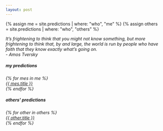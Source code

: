 ```yaml
---
layout: post
---
```

{% assign me = site.predictions | where: "who", "me" %}
{% assign others = site.predictions | where: "who", "others"  %}

<div id="quote">
  <p><i>It’s frightening to think that you might not know something, but more frightening to think that, by and large, the world is run by people who have faith that they know exactly what’s going on.<i><br/>
- Amos Tversky</p>
</div>

<h5>my predictions</h5>
{% for mes in me %}
  <div class="post">
    <a href="{{ mes.url }}">{{ mes.title }}</a>
  </div>
{% endfor %}
<br/>

<h5>others' predictions</h5>
{% for other in others %}
  <div class="post">
    <a href="{{ other.url }}">{{ other.title }}</a>
  </div>
{% endfor %}
<br/>
